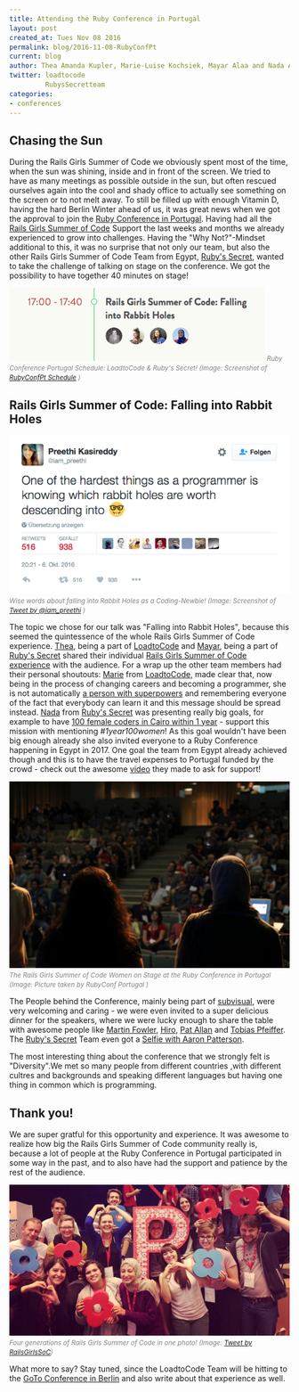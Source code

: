 ```yaml
---
title: Attending the Ruby Conference in Portugal
layout: post
created_at: Tues Nov 08 2016
permalink: blog/2016-11-08-RubyConfPt
current: blog
author: Thea Amanda Kupler, Marie-Luise Kochsiek, Mayar Alaa and Nada Ashraf
twitter: loadtocode
         RubysSecretteam
categories:
- conferences
---
```

## <span class="color-red">Chasing the Sun</span>

During the Rails Girls Summer of Code we obviously spent most of the time, when the sun was shining, inside and in front of the screen. We tried to have as many meetings as possible outside in the sun, but often rescued ourselves again into the cool and shady office to actually see something on the screen or to not melt away. To still be filled up with enough Vitamin D, having the hard Berlin Winter ahead of us, it was great news when we got the approval to join the <a href="http://rubyconf.pt/">Ruby Conference in Portugal</a>. Having had all the <a href="http://railsgirlssummerofcode.org/">Rails Girls Summer of Code</a> Support the last weeks and months we already experienced to grow into challenges. Having the "Why Not?"-Mindset additional to this, it was no surprise that not only our team, but also the other Rails Girls Summer of Code Team from Egypt, [Ruby's Secret](/blog/2016-07-11-we're-finally-revealing-our-secret), wanted to take the challenge of talking on stage on the conference. We got the possibility to have together 40 minutes on stage!

![RubyConfPt Schedule: LoadtoCode & Ruby's Secret](/img/blog/2016/2016-11-08-rubyconfpt-schedule.png) <font color="grey"><small><i>Ruby Conference Portugal Schedule: LoadtoCode & Ruby's Secret! (Image: Screenshot of <a href="http://rubyconf.pt/schedule/">RubyConfPt Schedule</a> )</i></small></font><br>

## <span class="color-red">Rails Girls Summer of Code: Falling into Rabbit Holes</span>

![Rabbit Hole Tweet](/img/blog/2016/2016-11-08-iam_preethi-tweet.png) <font color="grey"><small><i>Wise words about falling into Rabbit Holes as a Coding-Newbie! (Image: Screenshot of <a href="https://twitter.com/iam_preethi/status/784232047506104320">Tweet by @iam_preethi</a> )</i></small></font><br>

The topic we chose for our talk was "Falling into Rabbit Holes", because this seemed the quintessence of the whole Rails Girls Summer of Code experience. <a href="https://twitter.com/theatanzt">Thea</a>, being a part of <a href="https://twitter.com/loadtocode/">LoadtoCode</a> and <a href="https://twitter.com/MayarAlaa122">Mayar</a>, being a part of <a href="https://twitter.com/RubysSecretteam">Ruby's Secret</a> shared their individual <a href="https://twitter.com/rubyconfpt/status/791674914302492672">Rails Girls Summer of Code experience</a> with the audience. For a wrap up the other team members had their personal shoutouts: <a href="https://twitter.com/lila_luca">Marie</a> from <a href="https://twitter.com/loadtocode/">LoadtoCode</a>, made clear that, now being in the process of changing careers and becoming a programmer, she is not automatically <a href="https://twitter.com/ines_opcoelho/status/791677324253159424">a person with superpowers</a> and remembering everyone of the fact that everybody can learn it and this message should be spread instead. <a href="https://twitter.com/Nada_Ashraf96">Nada</a> from <a href="https://twitter.com/RubysSecretteam">Ruby's Secret</a> was presenting really big goals, for example to have <a href="https://twitter.com/railsgirlssoc/status/791682827158945792">100 female coders in Cairo within 1 year</a> - support this mission with mentioning <i>#1year100women</i>! As this goal wouldn't have been big enough already she also invited everyone to a Ruby Conference happening in Egypt in 2017. One goal the team from Egypt already achieved though and this is to have the travel expenses to Portugal funded by the crowd - check out the awesome <a href="https://player.vimeo.com/video/188672656">video</a> they made to ask for support!

![RGSoC On Stage](/img/blog/2016/2016-11-08-RubyConfOnStage.jpg) <font color="grey"><small><i>The Rails Girls Summer of Code Women on Stage at the Ruby Conference in Portugal (Image: Picture taken by RubyConf Portugal )</i></small></font><br>

The People behind the Conference, mainly being part of <a href="https://subvisual.co/">subvisual</a>, were very welcoming and caring - we were even invited to a super delicious dinner for the speakers, where we were lucky enough to share the table with awesome people like <a href="https://twitter.com/martinfowler">Martin Fowler</a>, <a href="https://twitter.com/hiro_asari">Hiro</a>, <a href="https://twitter.com/pat">Pat Allan</a> and <a href="https://twitter.com/PragTob">Tobias Pfeiffer</a>. The <a href="https://twitter.com/RubysSecretteam">Ruby's Secret</a> Team even got a <a href="https://twitter.com/tenderlove/status/791683611040817152">Selfie with Aaron Patterson</a>.

The most interesting thing about the conference that we strongly felt is "Diversity".We met so many people from different countries ,with different cultres and backgrounds and speaking different languages but having one thing in common which is programming.

## <span class="color-red">Thank you!</span>

We are super gratful for this opportunity and experience. It was awesome to realize how big the Rails Girls Summer of Code community really is, because a lot of people at the Ruby Conference in Portugal participated in some way in the past, and to also have had the support and patience by the rest of the audience.

![RGSoC generation-wide](/img/blog/2016/2016-11-08-RubyConf-allrgsoc.jpg) <font color="grey"><small><i>Four generations of Rails Girls Summer of Code in one photo! (Image: <a href="https://twitter.com/railsgirlssoc/status/792112104471924736">Tweet by RailsGirlsSoC</a>)</i></small></font><br>

What more to say? Stay tuned, since the LoadtoCode Team will be hitting to the <a href="https://gotocon.com/berlin-2016/">GoTo Conference in Berlin</a> and also write about that experience as well.
